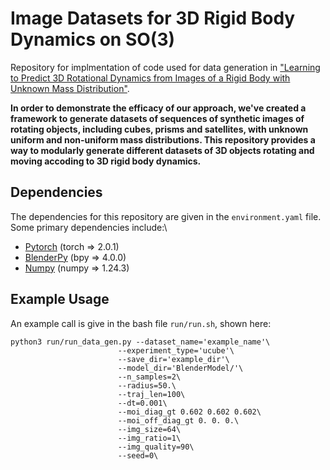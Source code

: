 # Image Datasets for 3D Rigid Body Dynamics on **SO(**3**)**
Repository for implmentation of code used for data generation in ["Learning to Predict 3D Rotational Dynamics from Images of a Rigid Body with Unknown Mass Distribution"](https://www.mdpi.com/2226-4310/10/11/921). 

 **In order to demonstrate the efficacy of our approach, we've created a framework to generate datasets of sequences of synthetic images of rotating objects, including cubes, prisms and satellites, with unknown uniform and non-uniform mass distributions. This repository provides a way to modularly generate different datasets of 3D objects rotating and moving accoding to 3D rigid body dynamics.**

## Dependencies
The dependencies for this repository are given in the ```environment.yaml``` file. Some primary dependencies include:\

- [Pytorch](https://pytorch.org/) (torch => 2.0.1)
- [BlenderPy](https://pypi.org/project/bpy/) (bpy => 4.0.0)
- [Numpy](https://numpy.org/install/) (numpy => 1.24.3)

## Example Usage 
An example call is give in the bash file ```run/run.sh```, shown here:
```
python3 run/run_data_gen.py --dataset_name='example_name'\
                        --experiment_type='ucube'\
                        --save_dir='example_dir'\
                        --model_dir='BlenderModel/'\
                        --n_samples=2\
                        --radius=50.\
                        --traj_len=100\
                        --dt=0.001\
                        --moi_diag_gt 0.602 0.602 0.602\
                        --moi_off_diag_gt 0. 0. 0.\
                        --img_size=64\
                        --img_ratio=1\
                        --img_quality=90\
                        --seed=0\
```
